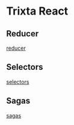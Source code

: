 # Trixta React

## Reducer
[reducer](https://trixtateam.github.io/trixta-js/?path=/docs/trixta-redux-store-preview--trixta-state)

## Selectors
[selectors](selectors.md)

## Sagas
[sagas](sagas.md)

